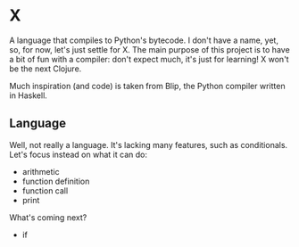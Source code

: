 # X
A language that compiles to Python's bytecode. I don't have a name,
yet, so, for now, let's just settle for X. The main purpose of this
project is to have a bit of fun with a compiler: don't expect much,
it's just for learning! X won't be the next Clojure.

Much inspiration (and code) is taken from Blip, the Python compiler
written in Haskell.

## Language
Well, not really a language. It's lacking many features, such as
conditionals. Let's focus instead on what it can do:

* arithmetic
* function definition
* function call
* print

What's coming next?
* if



